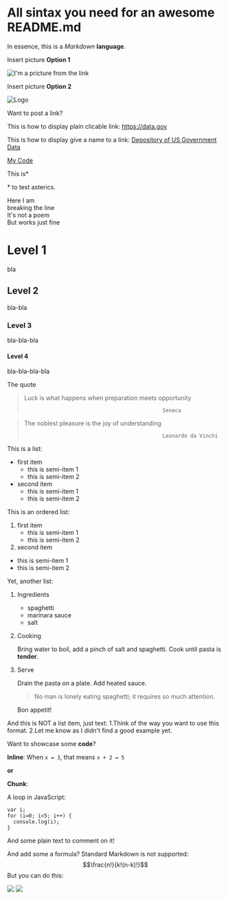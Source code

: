 # All sintax you need for an awesome README.md

In essence, this is a *Markdown* **language**. 

Insert picture **Option 1**

![I'm a pricture from the link](https://commonmark.org/help/images/favicon.png)

Insert picture **Option 2** 

![Logo][2]

[2]: https://commonmark.org/help/images/favicon.png "I'm text"

Want to post a link? 

This is how to display plain clicable link: <https://data.gov>

This is how to display give a name to a link: [Depository of US Government Data](https://data.gov)

[My Code](doc/test_hello.Rmd)

This is*

\* to test asterics.

Here I am\
breaking the line\
It's not a poem\
But works just fine

# Level 1 
bla
## Level 2
bla-bla
### Level 3
bla-bla-bla
#### Level 4
bla-bla-bla-bla

The quote

> Luck is what happens when preparation meets opportunity
>
>                                                  Seneca

> The noblest pleasure is the joy of understanding
> 
>                                                  Leonardo da Vinchi


This is a list:
* first item
  * this is semi-item 1
  * this is semi-item 2
* second item
  * this is semi-item 1
  * this is semi-item 2

This is an ordered list:
1. first item
    * this is semi-item 1
    * this is semi-item 2
2. second item
  * this is semi-item 1
  * this is semi-item 2

Yet, another list:
1. Ingredients 
    - spaghetti
    - marinara sauce
    - salt

2. Cooking

     Bring water to boil, add a pinch of salt and spaghetti. Cook until pasta is **tender**.

3. Serve

   Drain the pasta on a plate. Add heated sauce. 

   > No man is lonely eating spaghetti; it requires so much attention.

   Bon appetit!

And this is NOT a list item, just text:
1\.Think of the way you want to use this format. 2\.Let me know as I didn't find a good example yet.  

Want to showcase some **code**?

**Inline**: 
When `x = 3`, that means `x + 2 = 5`

**or**

**Chunk**:

A loop in JavaScript:

```
var i;
for (i=0; i<5; i++) {
  console.log(i);
}
```
And some plain text to comment on it!

And add some a formula? Standard Markdown is not supported: $$\frac{n!}{k!(n-k)!}$$
But you can do this:

<img src="https://render.githubusercontent.com/render/math?math=e^{i \pi} = -1">

<img src="https://render.githubusercontent.com/render/math?math=e^{i %2B\pi} =x%2B1">
